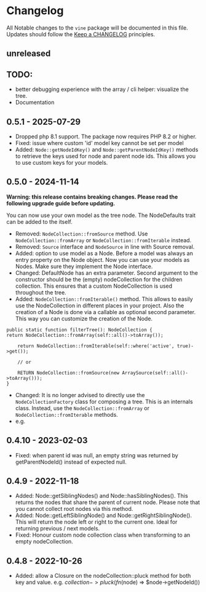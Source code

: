 # Changelog
All Notable changes to the `vine` package will be documented in this file. Updates should follow the [Keep a CHANGELOG](http://keepachangelog.com/)
principles.

## unreleased

## TODO:
- better debugging experience with the array / cli helper: visualize the tree.
- Documentation

## 0.5.1 - 2025-07-29
- Dropped php 8.1 support. The package now requires PHP 8.2 or higher.
- Fixed: issue where custom 'id' model key cannot be set per model
- Added: `Node::getNodeIdKey()` and `Node::getParentNodeIdKey()` methods to retrieve the keys used for node and parent node ids. This allows you to use custom keys for your models.

## 0.5.0 - 2024-11-14

**Warning: this release contains breaking changes. Please read the following upgrade guide before updating.**

You can now use your own model as the tree node. The NodeDefaults trait can be added to the itself.

- Removed: `NodeCollection::fromSource` method. Use `NodeCollection::fromArray` or `NodeCollection::fromIterable` instead.
- Removed: `Source` interface and `NodeSource` in line with Source removal. 
- Added: option to use model as a Node. Before a model was always an entry property on the Node object. Now you can use your models as Nodes. Make sure they implement the Node interface.
- Changed: DefaultNode has an extra parameter. Second argument to the constructor should be the (empty) nodeCollection for the children collection. This ensures that a custom NodeCollection is used throughout the tree.
- Added: `NodeCollection::fromIterable()` method. This allows to easily use the NodeCollection in different places in your project. Also the creation of a Node is done via a callable as optional second parameter. This way you can customize the creation of the Node.
```
public static function filterTree(): NodeCollection {
return NodeCollection::fromArray(self::all()->toArray());

    return NodeCollection::fromIterable(self::where('active', true)->get());
    
    // or
    
    RETURN NodeCollection::fromSource(new ArraySource(self::all()->toArray()));
}
```
- Changed: It is no longer advised to directly use the `NodeCollectionFactory` class for composing a tree. This is an internals class. Instead, use the `NodeCollection::fromArray` or `NodeCollection::fromIterable` methods.
- e.g.

## 0.4.10 - 2023-02-03
- Fixed: when parent id was null, an empty string was returned by getParentNodeId() instead of expected null.

## 0.4.9 - 2022-11-18
- Added: Node::getSiblingNodes() and Node::hasSiblingNodes(). This returns the nodes that share the parent of current node. Please note that you cannot collect root nodes via this method.
- Added: Node::getLeftSiblingNode() and Node::getRightSiblingNode(). This will return the node left or right to the current one. Ideal for returning previous / next models.
- Fixed: Honour custom node collection class when transforming to an empty nodeCollection.

## 0.4.8 - 2022-10-26
- Added: allow a Closure on the nodeCollection::pluck method for both key and value. e.g. $collection->pluck(fn($node) => $node->getNodeId())
